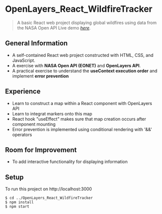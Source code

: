 # OpenLayers_React_WildfireTracker 
> A basic React web project displaying global wildfires using data from the NASA Open API 
> Live demo [_here_](https://phenomenal-pony-e9fbcd.netlify.app).


## General Information
- A self-contained React web project constructed with HTML, CSS, and JavaScript.
- A exercise with **NASA Open API (EONET)** and **OpenLayers API**.
- A practical exercise to understand the **useContext execution order** and implement **error prevention**


## Experience
- Learn to construct a map within a React component with OpenLayers API
- Learn to integrat markers onto this map
- React hook "useEffect" makes sure that map creation occurs after component mounting
- Error prevention is implemented using conditional rendering with '&&' operators


## Room for Improvement
- To add interactive functionality for displaying information


## Setup
To run this project on http://localhost:3000
```
$ cd ../OpenLayers_React_WildfireTracker
$ npm install
$ npm start
```

  
